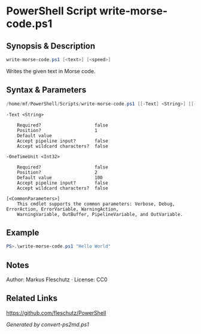 # PowerShell Script write-morse-code.ps1

## Synopsis & Description
```powershell
write-morse-code.ps1 [<text>] [<speed>]
```

Writes the given text in Morse code.

## Syntax & Parameters
```powershell
/home/mf/PowerShell/Scripts/write-morse-code.ps1 [[-Text] <String>] [[-OneTimeUnit] <Int32>] [<CommonParameters>]
```

```
-Text <String>
    
    Required?                    false
    Position?                    1
    Default value                
    Accept pipeline input?       false
    Accept wildcard characters?  false
```

```
-OneTimeUnit <Int32>
    
    Required?                    false
    Position?                    2
    Default value                100
    Accept pipeline input?       false
    Accept wildcard characters?  false
```

```
[<CommonParameters>]
    This cmdlet supports the common parameters: Verbose, Debug, ErrorAction, ErrorVariable, WarningAction, 
    WarningVariable, OutBuffer, PipelineVariable, and OutVariable.
```

## Example
```powershell
PS>.\write-morse-code.ps1 "Hello World"
```


## Notes
Author: Markus Fleschutz · License: CC0

## Related Links
https://github.com/fleschutz/PowerShell

*Generated by convert-ps2md.ps1*
